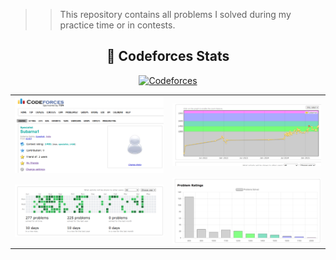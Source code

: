 >> This repository contains all problems I solved during my practice time or in contests.

<div align="center">

## 🚀 Codeforces Stats

[![Codeforces](https://cf.leed.at?id=subarna1)](https://codeforces.com/profile/subarna1)

<table>
  <tr>
    <td><img src="./images/cf-title.png" width="400" alt="Codeforces Profile" /></td>
    <td><img src="./images/cf-graph.png" width="400" alt="Codeforces Rating Graph" /></td>
  </tr>
  <tr>
    <td><img src="./images/cf-steak-graph.png" width="400" alt="Codeforces Streak Graph" /></td>
    <td><img src="./images/cf-ratings-graph.png" width="400" alt="Rating-based Problems" /></td>
  </tr>
<!--   <tr>
    <td colspan="2"><img src="./images/cf-tags-problems.png" width="400" alt="Problem Tags" /></td>
  </tr> -->
</table>

</div>





